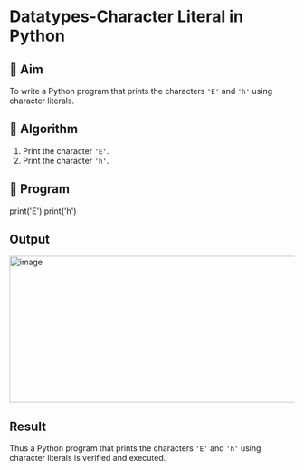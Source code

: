 # Datatypes-Character Literal in Python

## 🎯 Aim
To write a Python program that prints the characters `'E'` and `'h'` using character literals.

## 🧠 Algorithm
1. Print the character `'E'`.
2. Print the character `'h'`.

## 🧾 Program
print('E')
print('h')

## Output
<img width="853" height="259" alt="image" src="https://github.com/user-attachments/assets/685f753c-bda4-48d7-b06c-677a2cb90780" />


## Result
Thus a Python program that prints the characters `'E'` and `'h'` using character literals is verified and executed.
